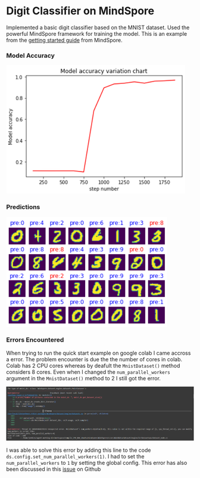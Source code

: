 # Digit Classifier on MindSpore

Implemented a basic digit classifier based on the MNIST dataset. Used the powerful MindSpore framework for training the model. This is an example from the [getting started guide](https://www.mindspore.cn/tutorial/training/en/master/quick_start/quick_start.html) from MindSpore.

### Model Accuracy 

![image](https://github.com/OSSome01/MindSpore_digitClassifier/blob/master/images/model_accuracy.PNG)

### Predictions

![image](https://github.com/OSSome01/MindSpore_digitClassifier/blob/master/images/predictions.PNG)

### Errors Encountered

When trying to run the quick start example on google colab I came accross a error. The problem encounter is due the the number of cores in colab. Colab has 2 CPU cores whereas by deafult the `MnistDataset()` method considers 8 cores. Even when I changed the `num_parallel_workers` argument in the `MnistDataset()` method to 2 I still got the error.

![image](https://github.com/OSSome01/MindSpore_digitClassifier/blob/master/images/error.PNG)

I was able to solve this error by  adding this line to the code `ds.config.set_num_parallel_workers(1)`. I had to set the `num_parallel_workers` to `1` by setting the global config. This error has also been discussed in this [issue](https://github.com/mindspore-ai/mindspore/issues/134) on Github